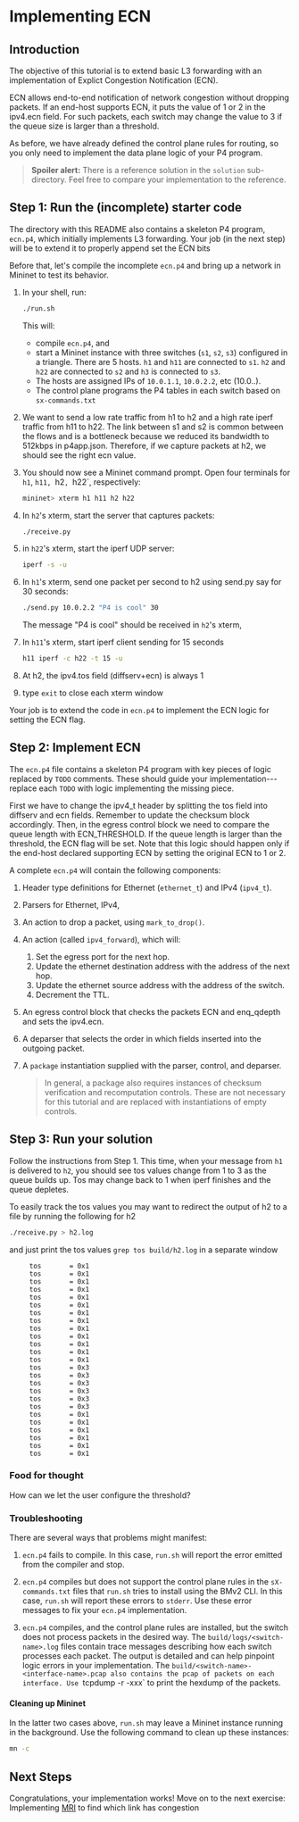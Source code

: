 # Implementing ECN

## Introduction

The objective of this tutorial is to extend basic L3 forwarding with an
implementation of Explict Congestion Notification (ECN).

ECN allows end-to-end notification of network congestion without dropping packets.
If an end-host supports ECN, it puts the value of 1 or 2 in the ipv4.ecn field.
For such packets, each switch may change the value to 3 if the 
queue size is larger than a threshold.

As before, we have already defined the control plane rules for routing,
so you only need to implement the data plane logic of your P4 program.

> **Spoiler alert:** There is a reference solution in the `solution`
> sub-directory. Feel free to compare your implementation to the reference.

## Step 1: Run the (incomplete) starter code

The directory with this README also contains a skeleton P4 program,
`ecn.p4`, which initially implements L3 forwarding. Your job (in the
next step) will be to extend it to properly append set the ECN bits

Before that, let's compile the incomplete `ecn.p4` and bring up a
network in Mininet to test its behavior.

1. In your shell, run:
   ```bash
   ./run.sh
   ```
   This will:
   * compile `ecn.p4`, and
   * start a Mininet instance with three switches (`s1`, `s2`, `s3`) configured
     in a triangle. There are 5 hosts. `h1` and `h11` are connected to `s1`.
     `h2` and `h22` are connected to `s2` and `h3` is connected to `s3`.
   * The hosts are assigned IPs of `10.0.1.1`, `10.0.2.2`, etc (10.0.<Switchid>.<hostID>).
   * The control plane programs the P4 tables in each switch based on `sx-commands.txt`

2. We want to send a low rate traffic from h1 to h2 and a high rate iperf traffic from h11 to h22.
The link between s1 and s2 is common between the flows and is a bottleneck 
because we reduced its bandwidth to 512kbps in p4app.json. 
Therefore, if we capture packets at h2, we should see the right ecn value.

3. You should now see a Mininet command prompt. Open four terminals for `h1`, `h11, `h2`, `h22`, respectively:
   ```bash
   mininet> xterm h1 h11 h2 h22
   ```
3. In `h2`'s xterm, start the server that captures packets:
   ```bash
   ./receive.py
   ```
4. in `h22`'s xterm, start the iperf UDP server:
   ```bash
   iperf -s -u
   ```
5. In `h1`'s xterm, send one packet per second to h2 using send.py say for 30 seconds:
   ```bash
   ./send.py 10.0.2.2 "P4 is cool" 30
   ```
   The message "P4 is cool" should be received in `h2`'s xterm,
6. In `h11`'s xterm, start iperf client sending for 15 seconds
   ```bash
   h11 iperf -c h22 -t 15 -u
   ```
7. At h2, the ipv4.tos field (diffserv+ecn) is always 1
8. type `exit` to close each xterm window

Your job is to extend the code in `ecn.p4` to
implement the ECN logic for setting the ECN flag.


## Step 2: Implement ECN

The `ecn.p4` file contains a skeleton P4 program with key pieces of
logic replaced by `TODO` comments.  These should guide your
implementation---replace each `TODO` with logic implementing the missing piece.

First we have to change the ipv4_t header by splitting the tos field into 
diffserv and ecn fields.
Remember to update the checksum block accordingly.
Then, in the egress control block we need to compare the queue length with
ECN_THRESHOLD. If the queue length is larger than the threshold,
the ECN flag will be set.
Note that this logic should happen only if the end-host declared supporting
ECN by setting the original ECN to 1 or 2.

A complete `ecn.p4` will contain the following components:

1. Header type definitions for Ethernet (`ethernet_t`) and IPv4 (`ipv4_t`).
2. Parsers for Ethernet, IPv4,
3. An action to drop a packet, using `mark_to_drop()`.
4. An action (called `ipv4_forward`), which will:
	1. Set the egress port for the next hop. 
	2. Update the ethernet destination address with the address of the next hop. 
	3. Update the ethernet source address with the address of the switch. 
	4. Decrement the TTL.
5. An egress control block that checks the packets ECN and enq_qdepth
and sets the ipv4.ecn.
6. A deparser that selects the order in which fields inserted into the outgoing
   packet.
7. A `package` instantiation supplied with the parser, control, and deparser.
    
    > In general, a package also requires instances of checksum verification
    > and recomputation controls.  These are not necessary for this tutorial
    > and are replaced with instantiations of empty controls.


## Step 3: Run your solution

Follow the instructions from Step 1.  This time, when your message from `h1` is
 delivered to `h2`, you should see tos values change from 1 to 3 as the queue builds up.
Tos may change back to 1 when iperf finishes and the queue depletes.

To easily track the tos values you may want to redirect the output of h2 to a file by
running the following for h2
   ```bash
   ./receive.py > h2.log
   ```
and just print the tos values `grep tos build/h2.log` in a separate window

```
     tos       = 0x1
     tos       = 0x1
     tos       = 0x1
     tos       = 0x1
     tos       = 0x1
     tos       = 0x1
     tos       = 0x1
     tos       = 0x1
     tos       = 0x1
     tos       = 0x1
     tos       = 0x1
     tos       = 0x1
     tos       = 0x1
     tos       = 0x3
     tos       = 0x3
     tos       = 0x3
     tos       = 0x3
     tos       = 0x3
     tos       = 0x3
     tos       = 0x1
     tos       = 0x1
     tos       = 0x1
     tos       = 0x1
     tos       = 0x1
     tos       = 0x1
```

### Food for thought
How can we let the user configure the threshold?

### Troubleshooting

There are several ways that problems might manifest:

1. `ecn.p4` fails to compile.  In this case, `run.sh` will report the
error emitted from the compiler and stop.

1. `ecn.p4` compiles but does not support the control plane rules in
the `sX-commands.txt` files that `run.sh` tries to install using the BMv2 CLI.
In this case, `run.sh` will report these errors to `stderr`.  Use these error
messages to fix your `ecn.p4` implementation.

1. `ecn.p4` compiles, and the control plane rules are installed, but
the switch does not process packets in the desired way.  The
`build/logs/<switch-name>.log` files contain trace messages describing how each
switch processes each packet.  The output is detailed and can help pinpoint
logic errors in your implementation.
The `build/<switch-name>-<interface-name>.pcap also contains the pcap of packets on each
interface. Use `tcpdump -r <filename> -xxx` to print the hexdump of the packets.

#### Cleaning up Mininet

In the latter two cases above, `run.sh` may leave a Mininet instance running in
the background.  Use the following command to clean up these instances:

```bash
mn -c
```

## Next Steps

Congratulations, your implementation works!  Move on to the next exercise:
Implementing [MRI](../mri) to find which link has congestion
